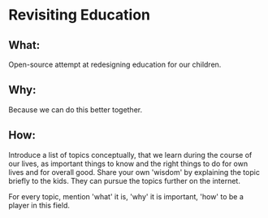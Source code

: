 # Revisiting Education

## What:
Open-source attempt at redesigning education for our children.

## Why:
Because we can do this better together.

## How:
Introduce a list of topics conceptually, that we learn during the course of our lives, as important things to know and the right things to do for own lives and for overall good. Share your own 'wisdom' by explaining the topic briefly to the kids. They can pursue the topics further on the internet.

For every topic, mention 'what' it is, 'why' it is important, 'how' to be a player in this field.
